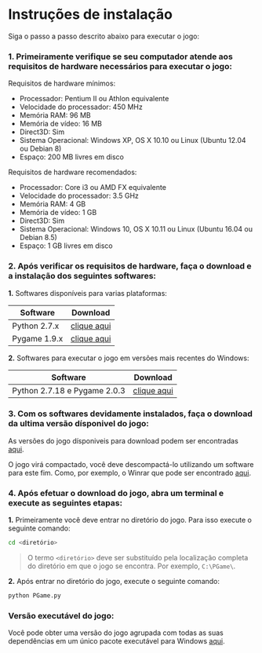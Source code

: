 
Instruções de instalação
========================

Siga o passo a passo descrito abaixo para executar o jogo:

### **1.** Primeiramente verifique se seu computador atende aos requisitos de hardware necessários para executar o jogo:

Requisitos de hardware mínimos:

* Processador: Pentium II ou Athlon equivalente
* Velocidade do processador: 450 MHz
* Memória RAM: 96 MB
* Memória de vídeo: 16 MB
* Direct3D: Sim
* Sistema Operacional: Windows XP, OS X 10.10 ou Linux (Ubuntu 12.04 ou Debian 8)
* Espaço: 200 MB livres em disco

Requisitos de hardware recomendados:

* Processador: Core i3 ou AMD FX equivalente
* Velocidade do processador: 3.5 GHz
* Memória RAM: 4 GB
* Memória de vídeo: 1 GB
* Direct3D: Sim
* Sistema Operacional: Windows 10, OS X 10.11 ou Linux (Ubuntu 16.04 ou Debian 8.5)
* Espaço: 1 GB livres em disco

### **2.** Após verificar os requisitos de hardware, faça o download e a instalação dos seguintes softwares:

**1.** Softwares disponíveis para varias plataformas:

| Software                     | Download                 |
|------------------------------|--------------------------|
| Python 2.7.x                 | [clique aqui][dl-python] | 
| Pygame 1.9.x                 | [clique aqui][dl-pygame] |

[dl-python]:https://www.python.org/downloads/
[dl-pygame]:http://www.pygame.org/download.shtml

**2.** Softwares para executar o jogo em versões mais recentes do Windows:

| Software                     | Download                 |
|------------------------------|--------------------------|
| Python 2.7.18 e Pygame 2.0.3 | [clique aqui][dl-python-pygame] |

[dl-python-pygame]:https://github.com/MrAndreLuiz/PGame/releases/download/v1.0.0-update/Update-for-Execute-PGame-Code-1.0.0.zip

### **3.** Com os softwares devidamente instalados, faça o download da ultima versão dísponivel do jogo:

As versões do jogo dísponiveis para download podem ser encontradas [aqui][dl-jogo].

O jogo virá compactado, você deve descompactá-lo utilizando um software para este fim. Como, por exemplo, o Winrar que pode ser encontrado [aqui][dl-winrar].

[dl-winrar]:http://www.win-rar.com/download.html

[dl-jogo]:https://github.com/MrAndreLuiz/PGame/#obter-pgame

### **4.** Após efetuar o download do jogo, abra um terminal e execute as seguintes etapas:

**1.** Primeiramente você deve entrar no diretório do jogo. Para isso execute o seguinte comando:
```bash
cd <diretório>
```

> O termo ``` <diretório> ``` deve ser substituído pela localização completa do diretório em que o jogo se encontra. Por exemplo, ``` C:\PGame\ ```.

**2.** Após entrar no diretório do jogo, execute o seguinte comando:

```bash
python PGame.py
```

### Versão executável do jogo:

Você pode obter uma versão do jogo agrupada com todas as suas dependências em um único pacote executável para Windows [aqui][dl-executavel].

[dl-executavel]:https://github.com/MrAndreLuiz/PGame/releases/download/v1.0.0-update/PGame-Executable-1.0.0.zip
